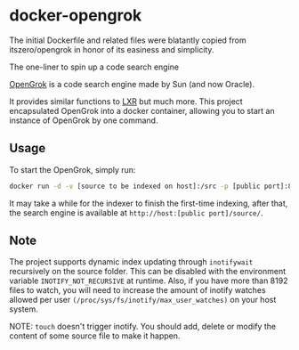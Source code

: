 # docker-opengrok

The initial Dockerfile and related files were blatantly copied from itszero/opengrok in honor of its easiness and simplicity.

The one-liner to spin up a code search engine

[OpenGrok](http://opengrok.github.io/OpenGrok/) is a code search engine
made by Sun (and now Oracle).

It provides similar functions to [LXR](http://lxr.linux.no/) but much more.
This project encapsulated OpenGrok into a docker container, allowing you
to start an instance of OpenGrok by one command.

## Usage

To start the OpenGrok, simply run:

```sh
docker run -d -v [source to be indexed on host]:/src -p [public port]:8080 shupresso/docker-opengrok
```

It may take a while for the indexer to finish the first-time indexing, after
that, the search engine is available at `http://host:[public port]/source/`.

## Note

The project supports dynamic index updating through `inotifywait` recursively on the source folder.
This can be disabled with the environment variable `INOTIFY_NOT_RECURSIVE` at runtime.
Also, if you have more than 8192 files to watch, you will need to increase the amount of inotify watches allowed per user `(/proc/sys/fs/inotify/max_user_watches)` on your host system.

NOTE: `touch` doesn't trigger inotify. You should add, delete or modify the content of some source file to make it happen.
